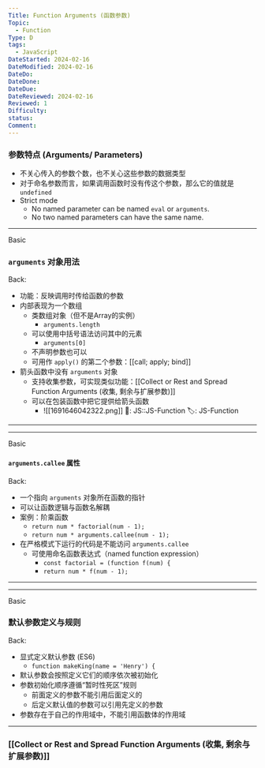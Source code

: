 ```yaml
---
Title: Function Arguments (函数参数)
Topic:
  - Function
Type: D
tags:
  - JavaScript
DateStarted: 2024-02-16
DateModified: 2024-02-16
DateDo: 
DateDone: 
DateDue: 
DateReviewed: 2024-02-16
Reviewed: 1
Difficulty: 
status: 
Comment:
---
```

### 参数特点 (Arguments/ Parameters)
- 不关心传入的参数个数，也不关心这些参数的数据类型
- 对于命名参数而言，如果调用函数时没有传这个参数，那么它的值就是 `undefined`
- Strict mode  
	- No named parameter can be named `eval` or `arguments`. 
	- No two named parameters can have the same name. 

***
Basic
### `arguments` 对象用法
Back:
* 功能：反映调用时传给函数的参数
* 内部表现为一个数组
	* 类数组对象（但不是Array的实例）
		* `arguments.length`
	* 可以使用中括号语法访问其中的元素
		* `arguments[0]`
	* 不声明参数也可以
	* 可用作 `apply()` 的第二个参数：[[call; apply; bind]]
* 箭头函数中没有 `arguments` 对象 
	* 支持收集参数，可实现类似功能：[[Collect or Rest and Spread Function Arguments (收集, 剩余与扩展参数)]]
	* 可以在包装函数中把它提供给箭头函数
		* ![[1691646042322.png]] 
📌: JS::JS-Function
🏷️: JS-Function
<!--ID: 1708067341797-->
****

***
Basic
#### `arguments.callee` 属性
Back:
* 一个指向 `arguments` 对象所在函数的指针
* 可以让函数逻辑与函数名解耦
* 案例：阶乘函数
	* `return num * factorial(num - 1);`
	* `return num * arguments.callee(num - 1);`
* 在严格模式下运行的代码是不能访问 `arguments.callee`
	* 可使用命名函数表达式（named function expression）
		* `const factorial = (function f(num) {`
		* `return num * f(num - 1);`
<!--ID: 1708067341809-->
****

***
Basic
### 默认参数定义与规则
Back:
* 显式定义默认参数 (ES6)
	* `function makeKing(name = 'Henry') {`
* 默认参数会按照定义它们的顺序依次被初始化
* 参数初始化顺序遵循“暂时性死区”规则
	* 前面定义的参数不能引用后面定义的
	* 后定义默认值的参数可以引用先定义的参数
* 参数存在于自己的作用域中，不能引用函数体的作用域
<!--ID: 1708067341816-->
****

### [[Collect or Rest and Spread Function Arguments (收集, 剩余与扩展参数)]]
